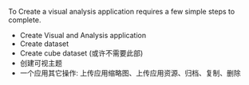 To Create a visual analysis application requires a few simple steps to complete.

* Create Visual and Analysis application
* Create dataset
* Create cube dataset \(或许不需要此部\)
* 创建可视主题
* 一个应用其它操作: 上传应用缩略图、上传应用资源、归档、复制、删除



